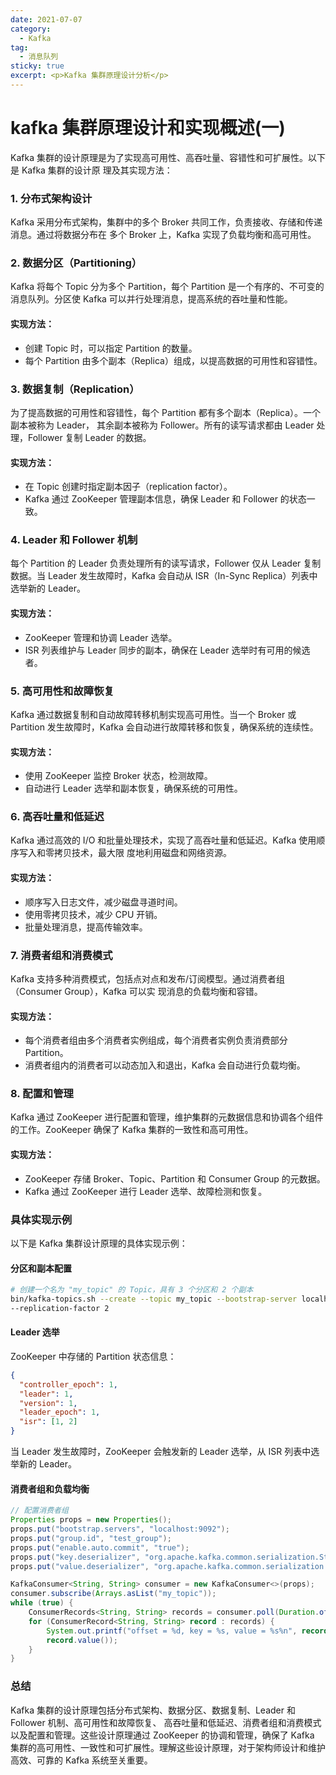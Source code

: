 ```yaml
---
date: 2021-07-07
category:
  - Kafka
tag:
  - 消息队列
sticky: true
excerpt: <p>Kafka 集群原理设计分析</p>
---
```

# kafka 集群原理设计和实现概述(一)

Kafka 集群的设计原理是为了实现高可用性、高吞吐量、容错性和可扩展性。以下是 Kafka 集群的设计原
理及其实现方法：

### 1. 分布式架构设计

Kafka 采用分布式架构，集群中的多个 Broker 共同工作，负责接收、存储和传递消息。通过将数据分布在
多个 Broker 上，Kafka 实现了负载均衡和高可用性。

### 2. 数据分区（Partitioning）

Kafka 将每个 Topic 分为多个 Partition，每个 Partition 是一个有序的、不可变的消息队列。分区使 
Kafka 可以并行处理消息，提高系统的吞吐量和性能。

#### 实现方法：
- 创建 Topic 时，可以指定 Partition 的数量。
- 每个 Partition 由多个副本（Replica）组成，以提高数据的可用性和容错性。

### 3. 数据复制（Replication）

为了提高数据的可用性和容错性，每个 Partition 都有多个副本（Replica）。一个副本被称为 Leader，
其余副本被称为 Follower。所有的读写请求都由 Leader 处理，Follower 复制 Leader 的数据。

#### 实现方法：
- 在 Topic 创建时指定副本因子（replication factor）。
- Kafka 通过 ZooKeeper 管理副本信息，确保 Leader 和 Follower 的状态一致。

### 4. Leader 和 Follower 机制

每个 Partition 的 Leader 负责处理所有的读写请求，Follower 仅从 Leader 复制数据。当 Leader 
发生故障时，Kafka 会自动从 ISR（In-Sync Replica）列表中选举新的 Leader。

#### 实现方法：
- ZooKeeper 管理和协调 Leader 选举。
- ISR 列表维护与 Leader 同步的副本，确保在 Leader 选举时有可用的候选者。

### 5. 高可用性和故障恢复

Kafka 通过数据复制和自动故障转移机制实现高可用性。当一个 Broker 或 Partition 发生故障时，Kafka 
会自动进行故障转移和恢复，确保系统的连续性。

#### 实现方法：
- 使用 ZooKeeper 监控 Broker 状态，检测故障。
- 自动进行 Leader 选举和副本恢复，确保系统的可用性。

### 6. 高吞吐量和低延迟

Kafka 通过高效的 I/O 和批量处理技术，实现了高吞吐量和低延迟。Kafka 使用顺序写入和零拷贝技术，最大限
度地利用磁盘和网络资源。

#### 实现方法：
- 顺序写入日志文件，减少磁盘寻道时间。
- 使用零拷贝技术，减少 CPU 开销。
- 批量处理消息，提高传输效率。

### 7. 消费者组和消费模式

Kafka 支持多种消费模式，包括点对点和发布/订阅模型。通过消费者组（Consumer Group），Kafka 可以实
现消息的负载均衡和容错。

#### 实现方法：
- 每个消费者组由多个消费者实例组成，每个消费者实例负责消费部分 Partition。
- 消费者组内的消费者可以动态加入和退出，Kafka 会自动进行负载均衡。

### 8. 配置和管理

Kafka 通过 ZooKeeper 进行配置和管理，维护集群的元数据信息和协调各个组件的工作。ZooKeeper 确保了 
Kafka 集群的一致性和高可用性。

#### 实现方法：
- ZooKeeper 存储 Broker、Topic、Partition 和 Consumer Group 的元数据。
- Kafka 通过 ZooKeeper 进行 Leader 选举、故障检测和恢复。

### 具体实现示例

以下是 Kafka 集群设计原理的具体实现示例：

#### 分区和副本配置

```sh
# 创建一个名为 "my_topic" 的 Topic，具有 3 个分区和 2 个副本
bin/kafka-topics.sh --create --topic my_topic --bootstrap-server localhost:9092 --partitions 3 
--replication-factor 2
```

#### Leader 选举

ZooKeeper 中存储的 Partition 状态信息：

```json
{
  "controller_epoch": 1,
  "leader": 1,
  "version": 1,
  "leader_epoch": 1,
  "isr": [1, 2]
}
```

当 Leader 发生故障时，ZooKeeper 会触发新的 Leader 选举，从 ISR 列表中选举新的 Leader。

#### 消费者组和负载均衡

```java
// 配置消费者组
Properties props = new Properties();
props.put("bootstrap.servers", "localhost:9092");
props.put("group.id", "test_group");
props.put("enable.auto.commit", "true");
props.put("key.deserializer", "org.apache.kafka.common.serialization.StringDeserializer");
props.put("value.deserializer", "org.apache.kafka.common.serialization.StringDeserializer");

KafkaConsumer<String, String> consumer = new KafkaConsumer<>(props);
consumer.subscribe(Arrays.asList("my_topic"));
while (true) {
    ConsumerRecords<String, String> records = consumer.poll(Duration.ofMillis(100));
    for (ConsumerRecord<String, String> record : records) {
        System.out.printf("offset = %d, key = %s, value = %s%n", record.offset(), record.key(), 
        record.value());
    }
}
```

### 总结

Kafka 集群的设计原理包括分布式架构、数据分区、数据复制、Leader 和 Follower 机制、高可用性和故障恢复、
高吞吐量和低延迟、消费者组和消费模式以及配置和管理。这些设计原理通过 ZooKeeper 的协调和管理，确保了 
Kafka 集群的高可用性、一致性和可扩展性。理解这些设计原理，对于架构师设计和维护高效、可靠的 Kafka 
系统至关重要。